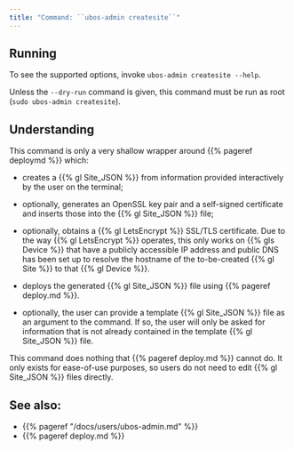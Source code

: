 ```yaml
---
title: "Command: ``ubos-admin createsite``"
---
```


## Running

To see the supported options, invoke ``ubos-admin createsite --help``.

Unless the ``--dry-run`` command is given, this command must be run as root
(``sudo ubos-admin createsite``).

## Understanding

This command is only a very shallow wrapper around {{% pageref deploymd %}}
which:

* creates a {{% gl Site_JSON %}} from information provided interactively by the user
  on the terminal;

* optionally, generates an OpenSSL key pair and a self-signed certificate and inserts
  those into the {{% gl Site_JSON %}} file;

* optionally, obtains a {{% gl LetsEncrypt %}} SSL/TLS certificate. Due to the way
  {{% gl LetsEncrypt %}} operates, this only works on {{% gls Device %}} that have a
  publicly accessible IP address and public DNS has been set up to resolve the hostname
  of the to-be-created {{% gl Site %}} to that {{% gl Device %}}.

* deploys the generated {{% gl Site_JSON %}} file using {{% pageref deploy.md %}}.

* optionally, the user can provide a template {{% gl Site_JSON %}} file as
  an argument to the command. If so, the user will only be asked for
  information that is not already contained in the template {{% gl Site_JSON %}} file.

This command does nothing that {{% pageref deploy.md %}} cannot do. It only
exists for ease-of-use purposes, so users do not need to edit {{% gl Site_JSON %}}
files directly.

## See also:

* {{% pageref "/docs/users/ubos-admin.md" %}}
* {{% pageref deploy.md %}}
